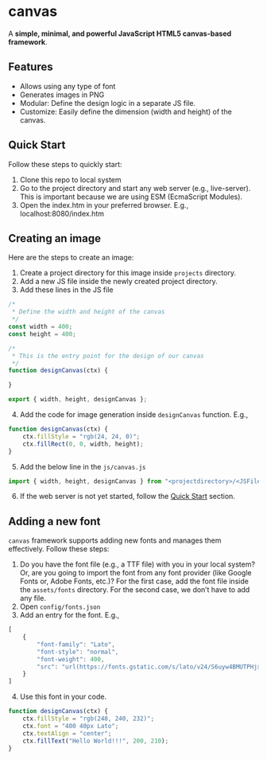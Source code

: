 # canvas

A **simple, minimal, and powerful JavaScript HTML5 canvas-based framework**.

## Features

- Allows using any type of font
- Generates images in PNG
- Modular: Define the design logic in a separate JS file.
- Customize: Easily define the dimension (width and height) of the canvas.

## Quick Start

Follow these steps to quickly start:

1. Clone this repo to local system
2. Go to the project directory and start any web server (e.g., live-server). This is important because we are using ESM (EcmaScript Modules).
3. Open the index.htm in your preferred browser. E.g., localhost:8080/index.htm

## Creating an image

Here are the steps to create an image:

1. Create a project directory for this image inside `projects` directory.
2. Add a new JS file inside the newly created project directory.
3. Add these lines in the JS file

```jsx
/*
 * Define the width and height of the canvas
 */
const width = 400;
const height = 400;

/*
 * This is the entry point for the design of our canvas
 */
function designCanvas(ctx) {

}

export { width, height, designCanvas };
```

4. Add the code for image generation inside `designCanvas` function. E.g.,

```jsx
function designCanvas(ctx) {
    ctx.fillStyle = "rgb(24, 24, 0)";
    ctx.fillRect(0, 0, width, height);
}
```

5. Add the below line in the `js/canvas.js`

```jsx
import { width, height, designCanvas } from "<projectdirectory>/<JSFile>";
```

6. If the web server is not yet started, follow the [Quick Start](https://github.com/swapnakpanda/canvas/#quick-start) section.

## Adding a new font

`canvas` framework supports adding new fonts and manages them effectively. Follow these steps:

1. Do you have the font file (e.g., a TTF file) with you in your local system? Or, are you going to import the font from any font provider (like Google Fonts or, Adobe Fonts, etc.)? For the first case, add the font file inside the `assets/fonts` directory. For the second case, we don’t have to add any file.
2. Open `config/fonts.json`
3. Add an entry for the font. E.g.,

```jsx
[
    {
        "font-family": "Lato",
        "font-style": "normal",
        "font-weight": 400,
        "src": "url(https://fonts.gstatic.com/s/lato/v24/S6uyw4BMUTPHjx4wXiWtFCc.woff2) format('woff2')",
    }
]
```

4. Use this font in your code.

```jsx
function designCanvas(ctx) {
    ctx.fillStyle = "rgb(248, 240, 232)";
    ctx.font = "400 40px Lato";
    ctx.textAlign = "center";
    ctx.fillText("Hello World!!!", 200, 210);
}
```